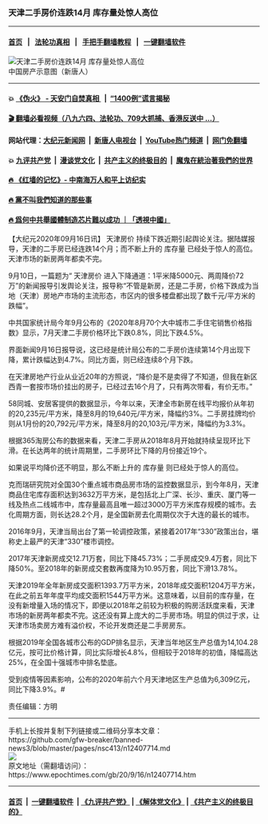 ### 天津二手房价连跌14月 库存量处惊人高位
------------------------

#### [首页](https://github.com/gfw-breaker/banned-news3/blob/master/README.md) &nbsp;&nbsp;|&nbsp;&nbsp; [法轮功真相](https://github.com/begood0513/basic/blob/master/README.md)  &nbsp;&nbsp;|&nbsp;&nbsp; [手把手翻墙教程](https://github.com/gfw-breaker/guides/wiki)  &nbsp;&nbsp;|&nbsp;&nbsp; [一键翻墙软件](https://github.com/gfw-breaker/nogfw/blob/master/README.md)  



<div><img alt="天津二手房价连跌14月 库存量处惊人高位" class="attachment-djy_600_400 size-djy_600_400 wp-post-image" src="https://i.epochtimes.com/assets/uploads/2010/11/1011260047301849.jpg"/>
<div class="caption">
 中国房产示意图（新唐人）
</div></div><hr/>

#### 💥 [《伪火》 - 天安门自焚真相 ](http://158.247.195.190:10000/videos/blog/weihuo.html)&nbsp; |&nbsp; [“1400例”谎言揭秘  ](http://158.247.195.190:10000/videos/blog/jiexi1400.html)

#### [ 🎬  翻墙必看视频（八九六四、法轮功、709大抓捕、香港反送中 ...）](https://github.com/gfw-breaker/links/blob/master/banned.md)

#### 网站代理：[大纪元新闻网](http://158.247.195.190:10080/gb/) &nbsp;|&nbsp; [新唐人电视台](http://158.247.195.190:8808/gb/)  &nbsp;|&nbsp; [YouTube热门频道](http://158.247.195.190/youtube.html) &nbsp;|&nbsp; [网门免翻墙](http://158.247.195.190:11000/show.aspx?name=ogHome)

#### 💥 [九评共产党](http://158.247.195.190:10000/videos/res/jiuping/)&nbsp; |&nbsp; [漫谈党文化](http://158.247.195.190:10000/videos/res/mtdwh/)&nbsp; |&nbsp; [共产主义的终极目的](http://158.247.195.190:10000/videos/res/zjmd/)&nbsp; |&nbsp; [魔鬼在統治著我們的世界](http://158.247.195.190:10000/videos/res/TheSpecter/)  

#### [ 🔥  《红墙的记忆》- 中南海万人和平上访纪实](http://158.247.195.190:10000/videos/news/../legend/index.html)

#### [ 🔥  黨不叫我們知道的那些事](http://158.247.195.190:10000/videos/news/truth02.html)

#### [ 🔥  爲何中共舉國體制造芯片難以成功 ｜「透視中國」](http://158.247.195.190:10000/videos/news/don03.html)

<div><p>
 【大纪元2020年09月16日讯】
 <ok href="https://www.epochtimes.com/gb/tag/%E5%A4%A9%E6%B4%A5%E6%88%BF%E4%BB%B7.html">
  天津房价
 </ok>
 持续下跌近期引起舆论关注。据陆媒报导，天津的二手房已经连跌14个月；而不断上升的
 <ok href="https://www.epochtimes.com/gb/tag/%E5%BA%93%E5%AD%98%E9%87%8F.html">
  库存量
 </ok>
 已经处于惊人的高位。天津市场的新房两年都卖不完。
</p>
<p>
 9月10日，一篇题为“
 <ok href="https://www.epochtimes.com/gb/tag/%E5%A4%A9%E6%B4%A5%E6%88%BF%E4%BB%B7.html">
  天津房价
 </ok>
 进入下降通道：1平米降5000元、两周降价72万”的新闻报导引发舆论关注，报导称“不管是新房，还是二手房，价格下跌成为当地（天津）房地产市场的主流形态，市区内的很多楼盘都出现了数千元/平方米的跌幅”。
</p>
<p>
 中共国家统计局今年9月公布的《2020年8月70个大中城市二手住宅销售价格指数》显示，7月天津二手房价格环比下跌0.8%，同比下跌4.5%。
</p>
<p>
 界面新闻9月16日报导说，这已经是统计局公布的二手房价连续第14个月出现下降，累计跌幅达到4.7%。同比方面，则已经连续8个月下跌。
</p>
<p>
 在天津房地产行业从业近20年的方照说，“降价是不是卖得了不知道，但我在新区西青一套按市场价挂出的房子，已经过去16个月了，只有两次带看，有价无市。”
</p>
<p>
 58同城、安居客提供的数据显示，今年以来，天津全市新房在线平均报价从年初的20,235元/平方米，降至8月的19,640元/平方米，降幅约3%。二手房挂牌均价则从1月份的20,792元/平方米，降至8月的20,103元/平方米，降幅约为3.3%。
</p>
<p>
 根据365淘房公布的数据来看，天津二手房从2018年8月开始就持续呈现环比下滑。在长达两年的统计周期里，二手房环比下降的月份接近19个。
</p>
<p>
 如果说平均降价还不明显，那么不断上升的
 <ok href="https://www.epochtimes.com/gb/tag/%E5%BA%93%E5%AD%98%E9%87%8F.html">
  库存量
 </ok>
 则已经处于惊人的高位。
</p>
<p>
 克而瑞研究院对全国30个重点城市商品房市场的监控数据显示，到今年8月，天津商品住宅库存面积达到3632万平方米，是包括北上广深、长沙、重庆、厦门等一线及热点二线城市中，库存量最高且唯一超过3000万平方米库存规模的城市。去化周期方面，则长达28.2个月，是全国新房去化周期仅次于大连的最长的城市。
</p>
<p>
 2016年9月，天津当局出台了第一轮调控政策，紧接着2017年“330”政策出台，堪称史上最严的天津“330”楼市调控。
</p>
<p>
 2017年天津新房成交12.71万套，同比下降45.73%；二手房成交9.4万套，同比下降50%。至2018年的新房成交套数再度降为10.95万套，同比下滑13.78%。
</p>
<p>
 天津2019年全年新房成交面积1393.7万平方米，2018年成交面积1204万平方米，在此之前五年年度平均成交面积1544万平方米。这意味着，以目前的库存量，在没有新增量入场的情况下，即便以2018年之前较为积极的购房活跃度来看，天津市场的新房两年都卖不完。这还没有算上庞大的二手房市场。明显的供过于求，让天津市场卖房方难有溢价权，不论开发商还是二手房房东。
</p>
<p>
 根据2019年全国各城市公布的GDP排名显示，天津当年地区生产总值为14,104.28亿元，按可比价格计算，同比实际增长4.8%，但相较于2018年的初值，降幅高达25%，在全国十强城市中排名垫底。
</p>
<p>
 受到疫情等因素影响，公布的2020年前六个月天津地区生产总值为6,309亿元，同比下降3.9%。#
</p>
<p>
 责任编辑：方明
</p>
</div>
<hr/>
手机上长按并复制下列链接或二维码分享本文章：<br/>
https://github.com/gfw-breaker/banned-news3/blob/master/pages/nsc413/n12407714.md <br/>
<a href='https://github.com/gfw-breaker/banned-news3/blob/master/pages/nsc413/n12407714.md'><img src='https://github.com/gfw-breaker/banned-news3/blob/master/pages/nsc413/n12407714.md.png'/></a> <br/>
原文地址（需翻墙访问）：https://www.epochtimes.com/gb/20/9/16/n12407714.htm


------------------------
#### [首页](https://github.com/gfw-breaker/banned-news3/blob/master/README.md) &nbsp;|&nbsp; [一键翻墙软件](https://github.com/gfw-breaker/nogfw/blob/master/README.md) &nbsp;| [《九评共产党》](https://github.com/gfw-breaker/9ping.md/blob/master/README.md#九评之一评共产党是什么) | [《解体党文化》](https://github.com/gfw-breaker/jtdwh.md/blob/master/README.md) | [《共产主义的终极目的》](https://github.com/gfw-breaker/gczydzjmd.md/blob/master/README.md)


<img src='http://gfw-breaker.win/banned-news3/pages/nsc413/n12407714.md' width='0px' height='0px'/>